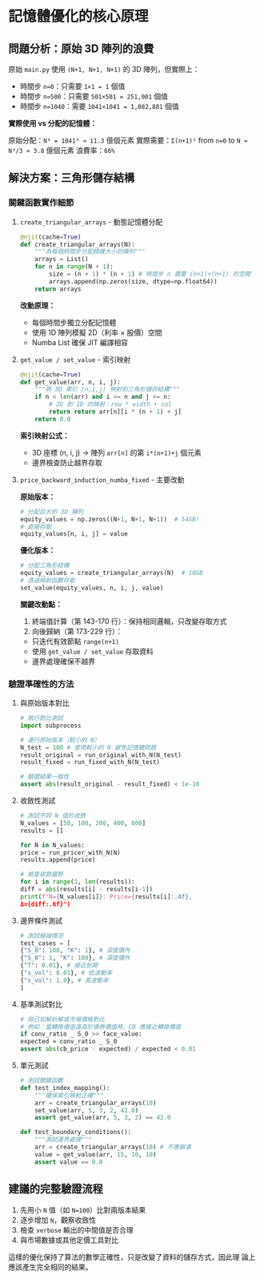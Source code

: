 # 記憶體優化的核心原理

## 問題分析：原始 3D 陣列的浪費

原始 `main.py` 使用 `(N+1, N+1, N+1)` 的 3D 陣列，但實際上：

- 時間步 `n=0`：只需要 `1×1 = 1` 個值
- 時間步 `n=500`：只需要 `501×501 = 251,001` 個值
- 時間步 `n=1040`：需要 `1041×1041 = 1,082,881` 個值

**實際使用 vs 分配的記憶體：**

原始分配：`N³ = 1041³ ≈ 11.3` 億個元素
實際需要：`Σ(n+1)²` from `n=0` to `N ≈ N³/3 ≈ 3.8` 億個元素
浪費率：`66%`

## 解決方案：三角形儲存結構

### 關鍵函數實作細節

1. `create_triangular_arrays` - 動態記憶體分配

   ```python
   @njit(cache=True)
   def create_triangular_arrays(N):
       """為每個時間步分配精確大小的陣列"""
       arrays = List()
       for n in range(N + 1):
           size = (n + 1) * (n + 1) # 時間步 n 需要 (n+1)×(n+1) 的空間
           arrays.append(np.zeros(size, dtype=np.float64))
       return arrays
   ```

   **改動原理：**

   - 每個時間步獨立分配記憶體
   - 使用 1D 陣列模擬 2D（利率 × 股價）空間
   - Numba List 確保 JIT 編譯相容

2. `get_value / set_value` - 索引映射

   ```python
   @njit(cache=True)
   def get_value(arr, n, i, j):
       """將 3D 索引 (n,i,j) 映射到三角形儲存結構"""
       if n < len(arr) and i <= n and j <= n:
           # 2D 到 1D 的映射：row * width + col
           return return arr[n][i * (n + 1) + j]
       return 0.0
   ```

   **索引映射公式：**

   - 3D 座標 (n, i, j) → 陣列 `arr[n]` 的第 `i*(n+1)+j` 個元素
   - 邊界檢查防止越界存取

3. `price_backward_induction_numba_fixed` - 主要改動

   **原始版本：**

   ```python
   # 分配巨大的 3D 陣列
   equity_values = np.zeros((N+1, N+1, N+1))  # 54GB!
   # 直接存取
   equity_values[n, i, j] = value
   ```

   **優化版本：**

   ```python
   # 分配三角形結構
   equity_values = create_triangular_arrays(N)  # 18GB
   # 透過映射函數存取
   set_value(equity_values, n, i, j, value)
   ```

   **關鍵改動點：**

   1. 終端值計算（第 143-170 行）：保持相同邏輯，只改變存取方式
   2. 向後歸納（第 173-229 行）：

   - 只迭代有效節點 `range(n+1)`
   - 使用 `get_value / set_value` 存取資料
   - 邊界處理確保不越界

### 驗證準確性的方法

1. 與原始版本對比

   ```python
   # 執行對比測試
   import subprocess

   # 運行原始版本（較小的 N）
   N_test = 100 # 使用較小的 N 避免記憶體問題
   result_original = run_original_with_N(N_test)
   result_fixed = run_fixed_with_N(N_test)

   # 驗證結果一致性
   assert abs(result_original - result_fixed) < 1e-10
   ```

2. 收斂性測試

   ```python
   # 測試不同 N 值的收斂
   N_values = [50, 100, 200, 400, 800]
   results = []

   for N in N_values:
   price = run_pricer_with_N(N)
   results.append(price)

   # 檢查收斂趨勢
   for i in range(1, len(results)):
   diff = abs(results[i] - results[i-1])
   print(f"N={N_values[i]}: Price={results[i]:.4f},
   Δ={diff:.6f}")
   ```

3. 邊界條件測試

   ```python
   # 測試極端情況
   test_cases = [
   {"S_0": 100, "K": 1}, # 深度價內
   {"S_0": 1, "K": 100}, # 深度價外
   {"T": 0.01}, # 接近到期
   {"s_vol": 0.01}, # 低波動率
   {"s_vol": 1.0}, # 高波動率
   ]
   ```

4. 基準測試對比

   ```python
   # 與已知解析解或市場價格對比
   # 例如：當轉換價值遠高於債券價值時，CB 應接近轉換價值
   if conv_ratio _ S_0 >> face_value:
   expected ≈ conv_ratio _ S_0
   assert abs(cb_price - expected) / expected < 0.01
   ```

5. 單元測試

   ```python
   # 測試關鍵函數
   def test_index_mapping():
       """確保索引映射正確"""
       arr = create_triangular_arrays(10)
       set_value(arr, 5, 3, 2, 42.0)
       assert get_value(arr, 5, 3, 2) == 42.0

   def test_boundary_conditions():
       """測試邊界處理"""
       arr = create_triangular_arrays(10) # 不應崩潰
       value = get_value(arr, 15, 10, 10)
       assert value == 0.0
   ```

## 建議的完整驗證流程

1. 先用小 `N` 值（如 `N=100`）比對兩版本結果
2. 逐步增加 `N`，觀察收斂性
3. 檢查 `verbose` 輸出的中間值是否合理
4. 與市場數據或其他定價工具對比

這樣的優化保持了算法的數學正確性，只是改變了資料的儲存方式，因此理
論上應該產生完全相同的結果。
